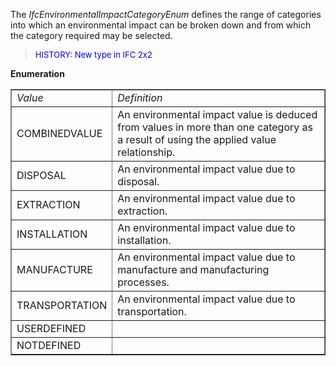 The _IfcEnvironmentalImpactCategoryEnum_ defines the range of categories into which an environmental impact can be broken down and from which the category required may be selected.

> <font color="#0000FF" size="-1"> HISTORY: New type in IFC 2x2
		  </font>
> 


**Enumeration**

<table border="1"> 
		<tr> 
		  <td><i>Value</i></td> 
		  <td><i>Definition</i></td>  
		</tr> 
		<tr> 
		  <td>COMBINEDVALUE</td> 
		  <td>An environmental impact value is deduced from values in more than
			 one category as a result of using the applied value relationship.</td> 
		</tr> 
		<tr> 
		  <td>DISPOSAL</td> 
		  <td>An environmental impact value due to disposal.</td> 
		</tr> 
		<tr> 
		  <td>EXTRACTION</td> 
		  <td>An environmental impact value due to extraction.</td> 
		</tr> 
		<tr> 
		  <td>INSTALLATION</td> 
		  <td>An environmental impact value due to installation.</td> 
		</tr> 
		<tr> 
		  <td>MANUFACTURE</td> 
		  <td>An environmental impact value due to manufacture and manufacturing
			 processes.</td> 
		</tr> 
		<tr> 
		  <td>TRANSPORTATION</td> 
		  <td>An environmental impact value due to transportation.</td> 
		</tr> 
		<tr> 
		  <td>USERDEFINED</td> 
		  <td></td> 
		</tr> 
		<tr> 
		  <td>NOTDEFINED</td> 
		  <td></td> 
		</tr> 
	 </table>